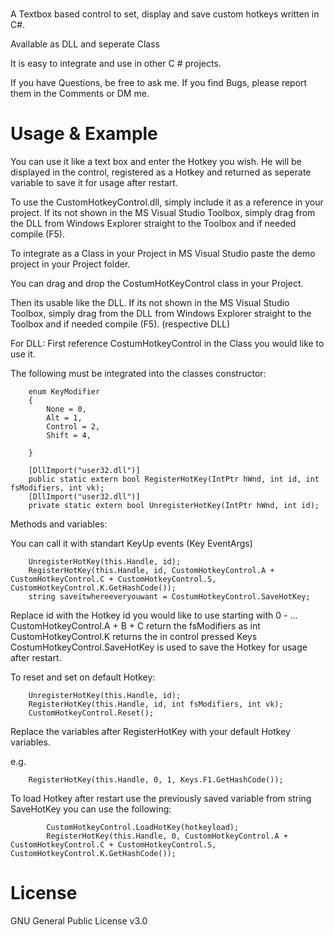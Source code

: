 # 

A Textbox based control to set, display and save custom hotkeys written in C#.

Available as DLL and seperate Class

It is easy to integrate and use in other C # projects.


If you have Questions, be free to ask me.
If you find Bugs, please report them in the Comments or DM me.


# Usage & Example

You can use it like a text box and enter the Hotkey you wish. He will be displayed in the control, registered as a Hotkey and returned as seperate variable to save it for usage after restart. 

To use the CustomHotkeyControl.dll, simply include it as a reference in your project.
If its not shown in the MS Visual Studio Toolbox, simply drag from the  DLL from Windows Explorer straight to the Toolbox and if needed compile (F5).

To integrate as a Class in your Project in MS Visual Studio paste the demo project in your Project folder.

You can drag and drop the CostumHotKeyControl class in your Project.

Then its usable like the DLL.
If its not shown in the MS Visual Studio Toolbox, simply drag from the  DLL from Windows Explorer straight to the Toolbox and if needed compile (F5). (respective DLL)

For DLL: First reference CostumHotkeyControl in the Class you would like to use it. 

The following must be integrated into the classes constructor:

        enum KeyModifier
        {
            None = 0,
            Alt = 1,
            Control = 2,
            Shift = 4,

        }

        [DllImport("user32.dll")]
        public static extern bool RegisterHotKey(IntPtr hWnd, int id, int fsModifiers, int vk);
        [DllImport("user32.dll")]
        private static extern bool UnregisterHotKey(IntPtr hWnd, int id);

Methods and variables:

You can call it with standart KeyUp events (Key EventArgs)

        UnregisterHotKey(this.Handle, id);
        RegisterHotKey(this.Handle, id, CustomHotkeyControl.A + CustomHotkeyControl.C + CustomHotkeyControl.S, CustomHotkeyControl.K.GetHashCode());
        string saveitwhereeveryouwant = CostumHotkeyControl.SaveHotKey;
        
   Replace id with the Hotkey id you would like to use starting with 0 - ...
   CustomHotkeyControl.A + B + C     return the fsModifiers as int
   CustomHotkeyControl.K             returns the in control pressed Keys
   CostumHotkeyControl.SaveHotKey is used to save the Hotkey for usage after restart.
   
To reset and set on default Hotkey:

        UnregisterHotKey(this.Handle, id);
        RegisterHotKey(this.Handle, id, int fsModifiers, int vk);
        CustomHotkeyControl.Reset();

  Replace the variables after RegisterHotKey with your default Hotkey variables.
  
   e.g.
  
        RegisterHotKey(this.Handle, 0, 1, Keys.F1.GetHashCode());

To load Hotkey after restart use the previously saved variable from string SaveHotKey you can use the following:

            CustomHotkeyControl.LoadHotKey(hotkeyload);
            RegisterHotKey(this.Handle, 0, CustomHotkeyControl.A + CustomHotkeyControl.C + CustomHotkeyControl.S, CustomHotkeyControl.K.GetHashCode());
            
# License

GNU General Public License v3.0

